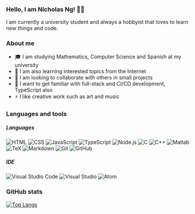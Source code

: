 ### Hello, I am Nicholas Ng! 👋🏻
I am currently a university student and always a hobbyist that loves to learn new things and code.

### About me
- 🎓 I am studying Mathematics, Computer Science and Spanish at my university
- 🌱 I am also learning interested topics from the Internet
- 👯 I am looking to collaborate with others in small projects
- 🥅 I want to get familiar with full-stack and CI/CD development, TypeScript also
- ⚡ I like creative work such as art and music

### Languages and tools
##### Languages
![HTML](https://img.shields.io/badge/-HTML-E34F26?style=flat-square&logo=html5&logoColor=ffffff)
![CSS](https://img.shields.io/badge/-CSS-1572B6?style=flat-square&logo=css3&logoColor=ffffff)
![JavaScript](https://img.shields.io/badge/-JavaScript-F7DF1E?style=flat-square&logo=javascript&logoColor=303030)
![TypeScript](https://img.shields.io/badge/-TypeScript-007ACC?style=flat-square&logo=typescript&logoColor=ffffff)
![Node.js](https://img.shields.io/badge/-Node%2ejs-339933?style=flat-square&logo=node%2ejs&logoColor=ffffff)
![C](https://img.shields.io/badge/-C-A8B9CC?style=flat-square&logo=c&logoColor=303030)
![C++](https://img.shields.io/badge/-C++-00599C?style=flat-square&logo=c%2B%2B&logoColor=ffffff)
![Matlab](https://img.shields.io/badge/-MATLAB-0076ab?style=flat-square&logo=mathworks&logoColor=ffffff)
![TeX](https://img.shields.io/badge/-TeX-008080?style=flat-square&logo=latex&logoColor=ffffff)
![Markdown](https://img.shields.io/badge/-Markdown-000000?style=flat-square&logo=markdown&logoColor=ffffff)
![Git](https://img.shields.io/badge/-Git-F05032?style=flat-square&logo=git&logoColor=ffffff)
![GitHub](https://img.shields.io/badge/-GitHub-181717?style=flat-square&logo=github&logoColor=ffffff)

##### IDE
![Visual Studio Code](https://img.shields.io/badge/-Visual%20Studio%20Code-007ACC?style=flat-square&logo=visual-studio-code&logoColor=ffffff)
![Visual Studio](https://img.shields.io/badge/-Visual%20Studio-5c2d91?style=flat-square&logo=visual-studio&logoColor=ffffff)
![Atom](https://img.shields.io/badge/-Atom-66595c?style=flat-square&logo=atom&logoColor=ffffff)

### GitHub stats
[![Top Langs](https://github-readme-stats.vercel.app/api/top-langs/?username=onenylxus&theme=dark&layout=compact)](https://github.com/anuraghazra/github-readme-stats)
